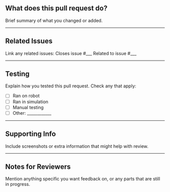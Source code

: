 ## What does this pull request do?
Brief summary of what you changed or added.

---

## Related Issues
Link any related issues:
Closes issue #___
Related to issue #___

---

## Testing
Explain how you tested this pull request. Check any that apply:
- [ ] Ran on robot
- [ ] Ran in simulation
- [ ] Manual testing
- [ ] Other: ____________

---

## Supporting Info
Include screenshots or extra information that might help with review.

---

## Notes for Reviewers
Mention anything specific you want feedback on, or any parts that are still in progress.

